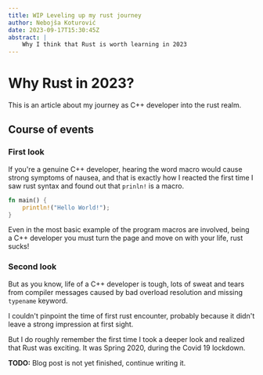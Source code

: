 ```yaml
---
title: WIP Leveling up my rust journey
author: Nebojša Koturović
date: 2023-09-17T15:30:45Z
abstract: |
    Why I think that Rust is worth learning in 2023
---
```

# Why Rust in 2023?

This is an article about my journey as C++ developer into the rust realm.

## Course of events

### First look

If you're a genuine C++ developer, hearing the word macro would cause strong symptoms of nausea,
and that is exactly how I reacted the first time I saw rust syntax and found out that `prinln!` is a macro.

```Rust
fn main() {
    println!("Hello World!");
}
```

Even in the most basic example of the program macros are involved, being a C++ developer you must 
turn the page and move on with your life, rust sucks!

### Second look

But as you know, life of a C++ developer is tough, lots of sweat and 
tears from compiler messages caused by bad overload resolution and missing `typename` keyword.

I couldn't pinpoint the time of first rust encounter, probably 
because it didn't leave a strong impression at first sight.

But I do roughly remember the first time I took a deeper look and realized that Rust was exciting.
It was Spring 2020, during the Covid 19 lockdown.

**TODO:** Blog post is not yet finished, continue writing it.
